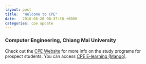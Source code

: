 ```yaml
---
layout: post
title:  "Welcome to CPE"
date:   2018-08-28 08:37:38 +0000
categories: cpe update
---
```

### Computer Engineering, Chiang Mai University


Check out the [CPE Website][cpe-site] for more info on the study programs for prospect students. You can access [CPE E-learning (Mango)][cpe-mango]. 

[cpe-site]: http://cpe.eng.cmu.ac.th
[cpe-mango]:   https://mango.cpe.eng.cmu.ac.th
